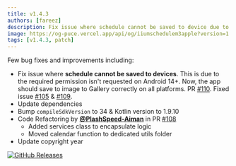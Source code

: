 ```yaml
---
title: v1.4.3
authors: [fareez]
description: Fix issue where schedule cannot be saved to device due to insufficient permissions.
image: https://og-puce.vercel.app/api/og/iiumschedulem3apple?version=1.4.3
tags: [v1.4.3, patch]
---
```


Few bug fixes and improvements including:

- Fix issue where **schedule cannot be saved to devices**. This is due to the required permission isn't requested on Android 14+. Now, the app should save to image to Gallery correctly on all platforms. PR [#110](https://github.com/iiumschedule/iium_schedule/pull/110). Fixed issue [#105](https://github.com/iiumschedule/iium_schedule/issues/105) & [#109](https://github.com/iiumschedule/iium_schedule/issues/109).
- Update dependencies
- Bump `compileSdkVersion` to 34 & Kotlin version to 1.9.10
- Code Refactoring by [**@PlashSpeed-Aiman**](https://github.com/PlashSpeed-Aiman) in PR [#108](https://github.com/iiumschedule/iium_schedule/pull/108)
    - Added services class to encapsulate logic
    - Moved calendar function to dedicated utils folder
- Update copyright year

[![GitHub Releases](https://img.shields.io/badge/view%20on%20github-%23121011.svg?style=for-the-badge&logo=github&logoColor=white)](https://github.com/iqfareez/iium_schedule/releases/tag/1.4.3%2B42)